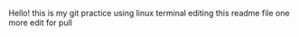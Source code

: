 Hello! this is my git practice using linux terminal
editing this readme file
one more edit for pull
